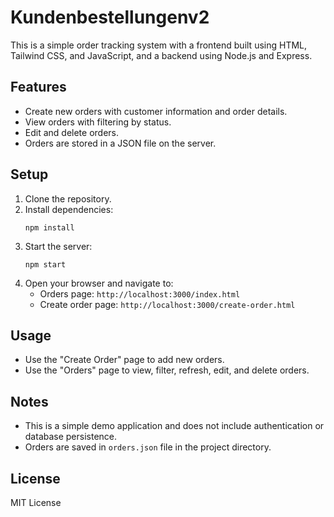 # Kundenbestellungenv2

This is a simple order tracking system with a frontend built using HTML, Tailwind CSS, and JavaScript, and a backend using Node.js and Express.

## Features

- Create new orders with customer information and order details.
- View orders with filtering by status.
- Edit and delete orders.
- Orders are stored in a JSON file on the server.

## Setup

1. Clone the repository.
2. Install dependencies:
   ```
   npm install
   ```
3. Start the server:
   ```
   npm start
   ```
4. Open your browser and navigate to:
   - Orders page: `http://localhost:3000/index.html`
   - Create order page: `http://localhost:3000/create-order.html`

## Usage

- Use the "Create Order" page to add new orders.
- Use the "Orders" page to view, filter, refresh, edit, and delete orders.

## Notes

- This is a simple demo application and does not include authentication or database persistence.
- Orders are saved in `orders.json` file in the project directory.

## License

MIT License
